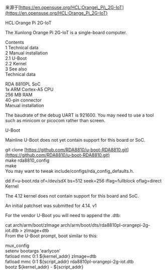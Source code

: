 来源于[https://en.opensuse.org/HCL:Orange\_Pi\_2G-IoT](https://en.opensuse.org/HCL:Orange_Pi_2G-IoT)

HCL:Orange Pi 2G-IoT

The Xunlong Orange Pi 2G-IoT is a single-board computer.

Contents   
1 Technical data  
2 Manual installation  
2.1 U-Boot  
2.2 Kernel  
3 See also  
Technical data

RDA 8810PL SoC  
1x ARM Cortex-A5 CPU  
256 MB RAM  
40-pin connector  
Manual installation

The baudrate of the debug UART is 921600. You may need to use a tool such as minicom or picocom rather than screen.

U-Boot

Mainline U-Boot does not yet contain support for this board or SoC.

git clone [https://github.com/RDA8810/u-boot-RDA8810.git](https://github.com/RDA8810/u-boot-RDA8810.git)  
make rda8810\_config  
make  
You may want to tweak include/configs/rda\_config\_defaults.h.

dd if=u-boot.rda of=/dev/sdX bs=512 seek=256 iflag=fullblock oflag=direct  
Kernel

The 4.12 kernel does not contain support for this board and SoC.

An initial patchset was submitted for 4.14. v1

For the vendor U-Boot you will need to append the .dtb:

cat arch/arm/boot/zImage arch/arm/boot/dts/rda8810pl-orangepi-2g-iot.dtb &gt; zImage+dtb  
From the U-Boot prompt, boot similar to this:

mux\_config  
setenv bootargs 'earlycon'  
fatload mmc 0:1 ${kernel\_addr} zImage+dtb  
fatload mmc 0:1 ${script\_addr} rda8810pl-orangepi-2g-iot.dtb  
bootz ${kernel\_addr} - ${script\_addr}

